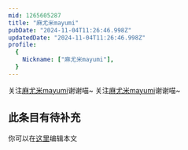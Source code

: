 ```yaml
---
mid: 1265605287
title: "麻尤米mayumi"
pubDate: "2024-11-04T11:26:46.998Z"
updatedDate: "2024-11-04T11:26:46.998Z"
profile:
  {
    Nickname: ["麻尤米mayumi"],
  }
---
```


关注[麻尤米mayumi](https://space.bilibili.com/1265605287)谢谢喵~ 关注[麻尤米mayumi](https://space.bilibili.com/1265605287)谢谢喵~

## 此条目有待补充
你可以在[这里](https://github.com/Yuhanawa/VTuber.ICU-Content/edit/master/v/麻尤米mayumi/index.md)编辑本文

